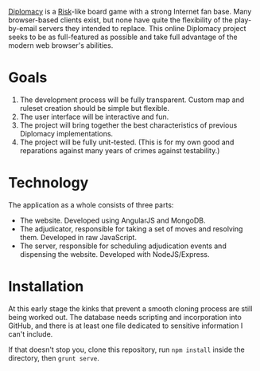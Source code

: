 [Diplomacy][1] is a [Risk][2]-like board game with a strong Internet fan base. Many browser-based clients exist, but none have quite the flexibility of the play-by-email servers they intended to replace. This online Diplomacy project seeks to be as full-featured as possible and take full advantage of the modern web browser's abilities.

[1]:http://en.wikipedia.org/wiki/Diplomacy_(game)
[2]:http://en.wikipedia.org/wiki/Risk_(game)

# Goals
1. The development process will be fully transparent. Custom map and ruleset creation should be simple but flexible.
2. The user interface will be interactive and fun.
3. The project will bring together the best characteristics of previous Diplomacy implementations.
4. The project will be fully unit-tested. (This is for my own good and reparations against many years of crimes against testability.)

# Technology
The application as a whole consists of three parts:
 * The website. Developed using AngularJS and MongoDB.
 * The adjudicator, responsible for taking a set of moves and resolving them. Developed in raw JavaScript.
 * The server, responsible for scheduling adjudication events and dispensing the website. Developed with NodeJS/Express.

# Installation

At this early stage the kinks that prevent a smooth cloning process are still being worked out. The database needs scripting and incorporation into GitHub, and there is at least one file dedicated to sensitive information I can't include.

If that doesn't stop you, clone this repository, run `npm install` inside the directory, then `grunt serve`.

